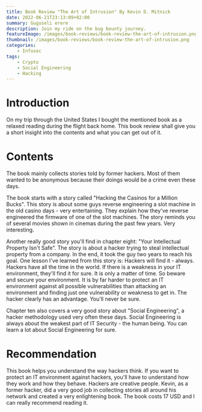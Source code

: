 ```yaml
---
title: Book Review "The Art of Intrusion" By Kevin D. Mitnick
date: 2022-06-21T23:13:09+02:00
summary: Guguseli erere
description: Join my ride on the bug bounty journey.
featureImage: /images/book-reviews/book-review-the-art-of-intrusion.png
thumbnail: /images/book-reviews/book-review-the-art-of-intrusion.png
categories:
    - Infosec
tags:
    - Crypto
    - Social Engineering
    - Hacking
---
```

<h1>Introduction</h1>
On my trip through the United States I bought the mentioned book as a relaxed reading during the flight back home. This book review shall give you a short insight into the contents and what you can get out of it.

<h1>Contents</h1>
The book mainly collects stories told by former hackers. Most of them wanted to be anonymous because their doings would be a crime even these days.

The book starts with a story called "Hacking the Casinos for a Million Bucks". This story is about some guys reverse engineering a slot machine in the old casino days - very entertaining. They explain how they've reverse engineered the firmware of one of the slot machines. The story reminds you of several movies shown in cinemas during the past few years. Very interesting.

Another really good story you'll find in chapter eight: "Your Intellectual Property Isn't Safe". The story is about a hacker trying to steal intellectual property from a company. In the end, it took the guy two years to reach his goal. One lesson I've learned from this story is: Hackers will find it - always. Hackers have all the time in the world. If there is a weakness in your IT environment, they'll find it for sure. It is only a matter of time. So beware and secure your environment. It is by far harder to protect an IT environment against all possible vulnerabilities than attacking an environment and finding just one vulnerability or weakness to get in. The hacker clearly has an advantage. You'll never be sure.

Chapter ten also covers a very good story about "Social Engineering", a hacker methodology used very often these days. Social Engineering is always about the weakest part of IT Security - the human being. You can learn a lot about Social Engineering for sure.

<h1>Recommendation</h1>
This book helps you understand the way hackers think. If you want to protect an IT environment against hackers, you'll have to understand how they work and how they behave. Hackers are creative people. Kevin, as a former hacker, did a very good job in collecting stories all around his network and created a very enlightening book. The book costs 17 USD and I can really recommend reading it.
